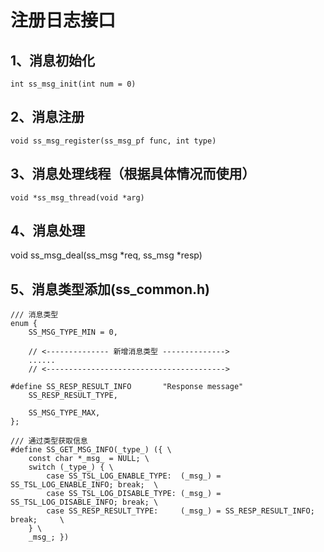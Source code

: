 # 注册日志接口
## 1、消息初始化
```
int ss_msg_init(int num = 0)
```

## 2、消息注册
``` void ss_msg_register(ss_msg_pf func, int type) ```

## 3、消息处理线程（根据具体情况而使用）
``` void *ss_msg_thread(void *arg) ```

## 4、消息处理
void ss_msg_deal(ss_msg *req, ss_msg *resp)

## 5、消息类型添加(ss_common.h)
```
/// 消息类型
enum {
    SS_MSG_TYPE_MIN = 0,

    // <-------------- 新增消息类型 -------------->
    ......
    // <---------------------------------------->

#define SS_RESP_RESULT_INFO       "Response message"
    SS_RESP_RESULT_TYPE,

    SS_MSG_TYPE_MAX,
};

/// 通过类型获取信息
#define SS_GET_MSG_INFO(_type_) ({ \
    const char *_msg_ = NULL; \
    switch (_type_) { \
        case SS_TSL_LOG_ENABLE_TYPE:  (_msg_) = SS_TSL_LOG_ENABLE_INFO; break;  \
        case SS_TSL_LOG_DISABLE_TYPE: (_msg_) = SS_TSL_LOG_DISABLE_INFO; break; \
        case SS_RESP_RESULT_TYPE:     (_msg_) = SS_RESP_RESULT_INFO; break;     \
    } \
    _msg_; })
```
